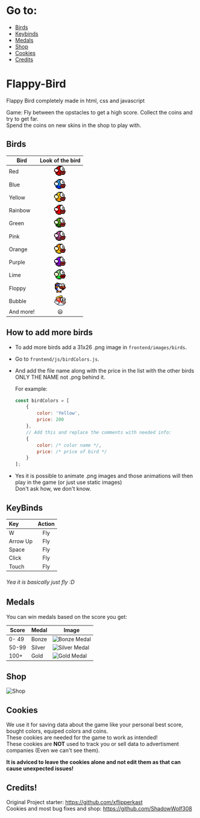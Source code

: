 # Go to:
* [Birds](#birds)
* [Keybinds](#keybinds)
* [Medals](#medals)
* [Shop](#shop)
* [Cookies](#cookies)
* [Credits](#credits)

# Flappy-Bird
Flappy Bird completely made in html, css and javascript

Game: Fly between the opstacles to get a high score. Collect the coins and try to get far.  
Spend the coins on new skins in the shop to play with.

## Birds
| Bird | Look of the bird |
| ------ | :----: |
| Red | ![Red Bird](https://github.com/xflipperkast/Flappy-Bird/blob/main/frontend/images/Birds/Red.png) |
| Blue | ![Blue Bird](https://github.com/xflipperkast/Flappy-Bird/blob/main/frontend/images/Birds/Blue.png) |
| Yellow | ![Yellow Bird](https://github.com/xflipperkast/Flappy-Bird/blob/main/frontend/images/Birds/Yellow.png) |
| Rainbow | ![Rainbow Bird](https://github.com/xflipperkast/Flappy-Bird/blob/main/frontend/images/Birds/Rainbow.png) |
| Green | ![Green Bird](https://github.com/xflipperkast/Flappy-Bird/blob/main/frontend/images/Birds/Green.png) |
| Pink | ![Pink Bird](https://github.com/xflipperkast/Flappy-Bird/blob/main/frontend/images/Birds/Pink.png) |
| Orange | ![Orange Bird](https://github.com/xflipperkast/Flappy-Bird/blob/main/frontend/images/Birds/Orange.png) |
| Purple | ![Purple Bird](https://github.com/xflipperkast/Flappy-Bird/blob/main/frontend/images/Birds/Purple.png) |
| Lime | ![Lime Bird](https://github.com/xflipperkast/Flappy-Bird/blob/main/frontend/images/Birds/Lime.png) |
| Floppy | ![Floppy Bird](https://github.com/xflipperkast/Flappy-Bird/blob/main/frontend/images/Birds/Floppy.png) |
| Bubble | ![Bubble Bird](https://github.com/xflipperkast/Flappy-Bird/blob/main/frontend/images/Birds/Bubble.png) |
| And more! | :smiley: |


## How to add more birds

* To add more birds add a 31x26 .png image in `frontend/images/birds`.
* Go to `frontend/js/birdColors.js`.
* And add the file name along with the price in the list with the other birds ONLY THE NAME not .png behind it.  

    For example:  
    ```javascript
    const birdColors = [
        {
            color: 'Yellow',
            price: 200
        },
        // Add this and replace the comments with needed info:
        {
            color: /* color name */,
            price: /* price of bird */
        }
    ];
    ```
* Yes it is possible to animate .png images and those animations will then play in the game (or just use static images)  
    Don't ask how, we don't know.

## KeyBinds

| Key | Action |
| :----- | :----: |
| W | Fly |
| Arrow Up | Fly |
| Space | Fly |
| Click | Fly |
| Touch | Fly |

###### Yea it is basically just fly :D

## Medals

You can win medals based on the score you get:

| Score | Medal | Image |
| ------ | ------ | ------ |
| 0- 49 | Bonze | ![Bonze Medal](https://github.com/xflipperkast/Flappy-Bird/blob/main/frontend/images/medals/bronze.png) |
| 50-99 | Silver | ![Silver Medal](https://github.com/xflipperkast/Flappy-Bird/blob/main/frontend/images/medals/silver.png) |
| 100+ | Gold | ![Gold Medal](https://github.com/xflipperkast/Flappy-Bird/blob/main/frontend/images/medals/gold.png) |

## Shop

![Shop](https://i.ibb.co/KKpDYcL/image.png)


## Cookies
We use it for saving data about the game like your personal best score, bought colors, equiped colors and coins.   
These cookies are needed for the game to work as intended!  
These cookies are **NOT** used to track you or sell data to advertisment companies (Even we can't see them).

**It is adviced to leave the cookies alone and not edit them as that can cause unexpected issues!**

## Credits!
Original Project starter: https://github.com/xflipperkast  
Cookies and most bug fixes and shop: https://github.com/ShadowWolf308
